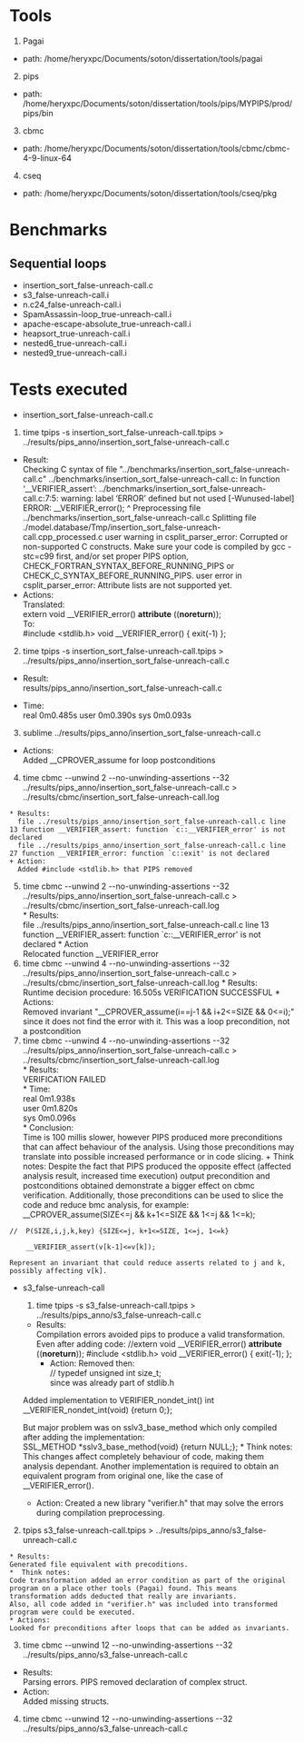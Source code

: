 # Tools
1. Pagai
 + path: /home/heryxpc/Documents/soton/dissertation/tools/pagai
2. pips
 + path: /home/heryxpc/Documents/soton/dissertation/tools/pips/MYPIPS/prod/pips/bin
3. cbmc
 + path: /home/heryxpc/Documents/soton/dissertation/tools/cbmc/cbmc-4-9-linux-64
4. cseq
 + path: /home/heryxpc/Documents/soton/dissertation/tools/cseq/pkg

# Benchmarks
## Sequential loops
* insertion_sort_false-unreach-call.c
* s3_false-unreach-call.i
* n.c24_false-unreach-call.i
* SpamAssassin-loop_true-unreach-call.i
* apache-escape-absolute_true-unreach-call.i
* heapsort_true-unreach-call.i
* nested6_true-unreach-call.i
* nested9_true-unreach-call.i

# Tests executed
 + insertion_sort_false-unreach-call.c
  1.  time tpips -s insertion_sort_false-unreach-call.tpips > ../results/pips_anno/insertion_sort_false-unreach-call.c
   * Result:  
   	Checking C syntax of file "../benchmarks/insertion_sort_false-unreach-call.c"
../benchmarks/insertion_sort_false-unreach-call.c: In function ‘__VERIFIER_assert’:
../benchmarks/insertion_sort_false-unreach-call.c:7:5: warning: label ‘ERROR’ defined but not used [-Wunused-label]
     ERROR: __VERIFIER_error();
     ^
Preprocessing file ../benchmarks/insertion_sort_false-unreach-call.c
Splitting file    ./model.database/Tmp/insertion_sort_false-unreach-call.cpp_processed.c
user warning in csplit_parser_error: Corrupted or non-supported C constructs.
Make sure your code is compiled by gcc -stc=c99 first, and/or set proper PIPS option, CHECK_FORTRAN_SYNTAX_BEFORE_RUNNING_PIPS or CHECK_C_SYNTAX_BEFORE_RUNNING_PIPS.
user error in csplit_parser_error: Attribute lists are not supported yet.
   * Actions:  
  Translated:  
  extern void __VERIFIER_error() __attribute__ ((__noreturn__));  
  To:  
  #include <stdlib.h>
  void __VERIFIER_error() { exit(-1) };  
  2. time tpips -s insertion_sort_false-unreach-call.tpips > ../results/pips_anno/insertion_sort_false-unreach-call.c
   * Result:  
   results/pips_anno/insertion_sort_false-unreach-call.c  
   + Time:  
   	real	0m0.485s
	user	0m0.390s
	sys	0m0.093s
  3. sublime ../results/pips_anno/insertion_sort_false-unreach-call.c 
   * Actions:  
     Added __CPROVER_assume for loop postconditions
  4. time cbmc --unwind 2 --no-unwinding-assertions --32 ../results/pips_anno/insertion_sort_false-unreach-call.c > ../results/cbmc/insertion_sort_false-unreach-call.log

    * Results:  
      file ../results/pips_anno/insertion_sort_false-unreach-call.c line 13 function __VERIFIER_assert: function `c::__VERIFIER_error' is not declared
      file ../results/pips_anno/insertion_sort_false-unreach-call.c line 27 function __VERIFIER_error: function `c::exit' is not declared
    + Action:  
      Added #include <stdlib.h> that PIPS removed  
   5. time cbmc --unwind 2 --no-unwinding-assertions --32 ../results/pips_anno/insertion_sort_false-unreach-call.c > ../results/cbmc/insertion_sort_false-unreach-call.log  
     * Results:  
       file ../results/pips_anno/insertion_sort_false-unreach-call.c line 13 function __VERIFIER_assert: function `c::__VERIFIER_error' is not declared
     * Action  
       Relocated function __VERIFIER_error
   6. time cbmc --unwind 4 --no-unwinding-assertions --32 ../results/pips_anno/insertion_sort_false-unreach-call.c > ../results/cbmc/insertion_sort_false-unreach-call.log 
     * Results:  
    Runtime decision procedure: 16.505s
	VERIFICATION SUCCESSFUL 
	 * Actions:  
	Removed invariant "__CPROVER_assume(i==j-1 && i+2<=SIZE && 0<=i);" since it does not find the error with it. This was a loop precondition, not a postcondition
   7. time cbmc --unwind 4 --no-unwinding-assertions --32 ../results/pips_anno/insertion_sort_false-unreach-call.c > ../results/cbmc/insertion_sort_false-unreach-call.log  
	 * Results:  
	  VERIFICATION FAILED  
	 * Time:  
	real	0m1.938s  
	user	0m1.820s  
	sys	0m0.096s  
	 * Conclusion:  
	Time is 100 millis slower, however PIPS produced more preconditions that can affect behaviour of the analysis. Using those preconditions may translate into possible increased performance or in code slicing.
	+ Think notes:
	Despite the fact that PIPS produced the opposite effect (affected analysis result, increased time execution) output precondition and postconditions obtained demonstrate a bigger effect on cbmc verification. Additionally, those preconditions can be used to slice the code and reduce bmc analysis, for example:
		__CPROVER_assume(SIZE<=j && k+1<=SIZE && 1<=j && 1<=k);  

	//  P(SIZE,i,j,k,key) {SIZE<=j, k+1<=SIZE, 1<=j, 1<=k}  

        __VERIFIER_assert(v[k-1]<=v[k]);  

    Represent an invariant that could reduce asserts related to j and k, possibly affecting v[k].

 + s3_false-unreach-call
   1. time tpips -s s3_false-unreach-call.tpips > ../results/pips_anno/s3_false-unreach-call.c
     * Results:  
     Compilation errors avoided pips to produce a valid transformation.
     Even after adding code:
     //extern void __VERIFIER_error() __attribute__ ((__noreturn__));
	 #include <stdlib.h>
	 void __VERIFIER_error() { exit(-1); };  
	   * Action: 
	 Removed then:  
	 // typedef unsigned int size_t;  
	 since was already part of stdlib.h

	 Added implementation to VERIFIER_nondet_int()
	 int __VERIFIER_nondet_int(void) {return 0;};

	 But major problem was on sslv3_base_method which only compiled after adding the implementation:  
	 SSL_METHOD *sslv3_base_method(void) {return NULL;};
	   * Think notes:  
	 This changes affect completely behaviour of code, making them analysis dependant. Another implementation is required to obtain an equivalent program from original one, like the case of __VERIFIER_error().
   * Action:
   Created a new library "verifier.h" that may solve the errors during compilation preprocessing.
  2. tpips s3_false-unreach-call.tpips > ../results/pips_anno/s3_false-unreach-call.c  

    * Results:  
    Generated file equivalent with precoditions.  
    *  Think notes:  
    Code transformation added an error condition as part of the original program on a place other tools (Pagai) found. This means transformation adds deducted that really are invariants.
    Also, all code added in "verifier.h" was included into transformed program were could be executed.
    * Actions:  
    Looked for preconditions after loops that can be added as invariants.
  3. time cbmc --unwind 12 --no-unwinding-assertions --32 ../results/pips_anno/s3_false-unreach-call.c  
  * Results:  
  Parsing errors. PIPS removed declaration of complex struct.
  * Action:  
  Added missing structs.
  4. time cbmc --unwind 12 --no-unwinding-assertions --32 ../results/pips_anno/s3_false-unreach-call.c






